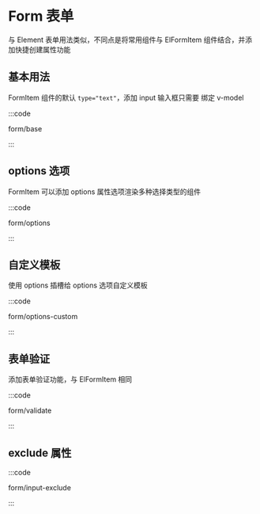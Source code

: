 # Form 表单

与 Element 表单用法类似，不同点是将常用组件与 ElFormItem 组件结合，并添加快捷创建属性功能

## 基本用法

FormItem 组件的默认 `type="text"`，添加 input 输入框只需要 绑定 v-model

:::code

form/base

:::

## options 选项

FormItem 可以添加 options 属性选项渲染多种选择类型的组件

:::code

form/options

:::

## 自定义模板

使用 options 插槽给 options 选项自定义模板

:::code

form/options-custom

:::


## 表单验证

添加表单验证功能，与 ElFormItem 相同

:::code

form/validate

:::

## exclude 属性

:::code

form/input-exclude

:::

<script lang="ts">
export default {
  name: 'DocsForm'
}
</script>

<script setup lang="ts">
import FormBase from 'docs/demo/form/base.vue'
import FormOptions from 'docs/demo/form/options.vue'
import FormValidate from 'docs/demo/form/validate.vue'
import FormRender from 'docs/demo/form/render.vue'
import FormOptionsCustom from 'docs/demo/form/options-custom.vue'
import FormInputExclude from 'docs/demo/form/input-exclude.vue'

</script>

<style>
.demo-form .el-form-item:last-child {
  margin-bottom: 0;
}
.demo-form .el-form {
  width: 460px;
}
.demo-form .el-select {
  width: 100%;
}
</style>